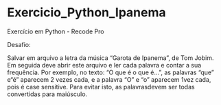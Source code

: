 # Exercicio_Python_Ipanema
Exercício em Python - Recode  Pro

Desafio:

Salvar em arquivo a letra da música “Garota
de Ipanema”, de Tom Jobim.
Em seguida deve abrir este arquivo e ler cada
palavra e contar a sua frequência.
Por exemplo, no texto:
“O que é o que é...”, as palavras “que” e“é”
aparecem 2 vezes cada, e a palavra “O” e “o”
aparecem 1vez cada, pois é case sensitive.
Para evitar isto, as palavrasdevem ser todas
convertidas para maiúsculo.
